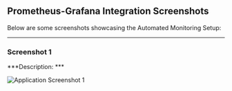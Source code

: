 ## Prometheus-Grafana Integration Screenshots

Below are some screenshots showcasing the Automated Monitoring Setup:

---

### Screenshot 1
***Description: ***

![Application Screenshot 1]()

